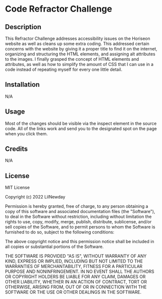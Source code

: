 # Code Refractor Challenge

## Description

This Refractor Challenge addresses accessibility issues on the Horiseon website as well as cleans up some extra coding. This addressed certain concerns with the website by giving it a proper title to find it on the internet, organizing and structuring the HTML elements, and assigning alt attributes to the images. I finally grasped the concept of HTML elements and attributes, as well as how to simplify the amount of CSS that I can use in a code instead of repeating myself for every one little detail.

## Installation

N/A

## Usage

Most of the changes should be visible via the inspect element in the source code. All of the links work and send you to the designated spot on the page when you click them.

## Credits

N/A

## License

MIT License

Copyright (c) 2022 LilNewday

Permission is hereby granted, free of charge, to any person obtaining a copy
of this software and associated documentation files (the "Software"), to deal
in the Software without restriction, including without limitation the rights
to use, copy, modify, merge, publish, distribute, sublicense, and/or sell
copies of the Software, and to permit persons to whom the Software is
furnished to do so, subject to the following conditions:

The above copyright notice and this permission notice shall be included in all
copies or substantial portions of the Software.

THE SOFTWARE IS PROVIDED "AS IS", WITHOUT WARRANTY OF ANY KIND, EXPRESS OR
IMPLIED, INCLUDING BUT NOT LIMITED TO THE WARRANTIES OF MERCHANTABILITY,
FITNESS FOR A PARTICULAR PURPOSE AND NONINFRINGEMENT. IN NO EVENT SHALL THE
AUTHORS OR COPYRIGHT HOLDERS BE LIABLE FOR ANY CLAIM, DAMAGES OR OTHER
LIABILITY, WHETHER IN AN ACTION OF CONTRACT, TORT OR OTHERWISE, ARISING FROM,
OUT OF OR IN CONNECTION WITH THE SOFTWARE OR THE USE OR OTHER DEALINGS IN THE
SOFTWARE.
